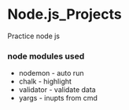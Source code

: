 # Node.js_Projects
Practice node js

### node modules used

- nodemon - auto run
- chalk - highlight
- validator - validate data
- yargs - inupts from cmd
